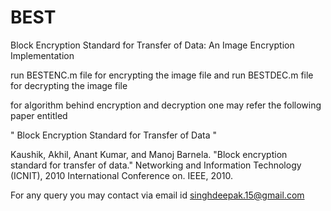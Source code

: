 # BEST
Block Encryption Standard for Transfer of Data: An Image Encryption Implementation 

run BESTENC.m file for encrypting the image file
and 
run BESTDEC.m file for decrypting the image file

for algorithm behind encryption and decryption one 
may refer the following paper entitled

" Block Encryption Standard for Transfer of Data " 

Kaushik, Akhil, Anant Kumar, and Manoj Barnela. "Block encryption standard for transfer of data." Networking and Information Technology (ICNIT), 2010 International Conference on. IEEE, 2010.

For any query you may contact via email id
singhdeepak.15@gmail.com
